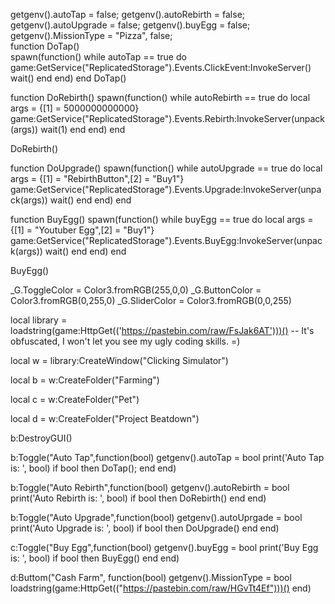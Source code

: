 getgenv().autoTap = false;
getgenv().autoRebirth = false;
getgenv().autoUpgrade = false;
getgenv().buyEgg = false;
getgenv().MissionType = "Pizza", false;				
function DoTap()											
	spawn(function()
		while autoTap == true do 
			game:GetService("ReplicatedStorage").Events.ClickEvent:InvokeServer()
			wait()
		end
	end)
end
DoTap()

function DoRebirth()
	spawn(function()
		while autoRebirth == true do
			local args = {[1] = 5000000000000}
			game:GetService("ReplicatedStorage").Events.Rebirth:InvokeServer(unpack(args))
			wait(1)
		end
	end)
end

DoRebirth()

function DoUpgrade()
	spawn(function()
		while autoUpgrade == true do 
			local args = {[1] = "RebirthButton",[2] = "Buy1"}
			game:GetService("ReplicatedStorage").Events.Upgrade:InvokeServer(unpack(args))
			wait()
		end
	end)
end

function BuyEgg()
	spawn(function()
		while buyEgg == true do
			local args = {[1] = "Youtuber Egg",[2] = "Buy1"}
			game:GetService("ReplicatedStorage").Events.BuyEgg:InvokeServer(unpack(args))
			wait()
		end
	end)
end

BuyEgg()



_G.ToggleColor = Color3.fromRGB(255,0,0)
_G.ButtonColor = Color3.fromRGB(0,255,0)
_G.SliderColor = Color3.fromRGB(0,0,255)

local library = loadstring(game:HttpGet(('https://pastebin.com/raw/FsJak6AT')))() -- It's obfuscated, I won't let you see my ugly coding skills. =)

local w = library:CreateWindow("Clicking Simulator")

local b = w:CreateFolder("Farming")

local c = w:CreateFolder("Pet")

local d = w:CreateFolder("Project Beatdown")

b:DestroyGUI()
	
b:Toggle("Auto Tap",function(bool)
    getgenv().autoTap = bool
    print('Auto Tap is: ', bool)
    if bool then
        DoTap();
    end
end) 

b:Toggle("Auto Rebirth",function(bool)
    getgenv().autoRebirth = bool
    print('Auto Rebirth is: ', bool)
    if bool then
        DoRebirth()
    end
end)

b:Toggle("Auto Upgrade",function(bool)
    getgenv().autoUprgade = bool
    print('Auto Upgrade is: ', bool)
    if bool then
        DoUpgrade()
    end 
end)

c:Toggle("Buy Egg",function(bool)
    getgenv().buyEgg = bool
    print('Buy Egg is: ', bool)
    if bool then
        BuyEgg()
    end 
end)

d:Buttom("Cash Farm", function(bool)
	getgenv().MissionType = bool
	loadstring(game:HttpGet(("https://pastebin.com/raw/HGvTt4Ef")))()
end)

	
